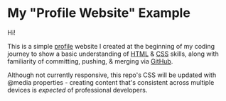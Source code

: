 # My "Profile Website" Example
Hi!

This is a simple [profile](http://www.douglasforeman.me) website I created at the beginning of my coding journey to show a basic understanding of [HTML](index.html) &amp; [CSS](main.css) skills, along with familiarity of committing, pushing, & merging via [GitHub](https://github.com/dlydellf/HTML-CSS-GitHub-Familarity/commits/main).

Although not currently responsive, this repo's CSS will be updated with @media properties - creating content that's consistent across multiple devices is *expected* of professional developers.
